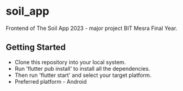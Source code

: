 # soil_app

Frontend of The Soil App 2023 - major project BIT Mesra Final Year.

## Getting Started

- Clone this repository into your local system.
- Run 'flutter pub install' to install all the dependencies.
- Then run 'flutter start' and select your target platform.
- Preferred platform - Android
